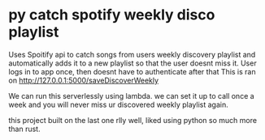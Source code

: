 # py catch spotify weekly disco playlist
Uses Spoitify api to catch songs from users weekly discovery playlist and automatically adds it to a new playlist so that the user doesnt miss it. 
User logs in to app once, then doesnt have to authenticate after that
This is ran on http://127.0.0.1:5000/saveDiscoverWeekly


We can run this serverlessly using lambda. we can set it up to call once a week and you will never miss ur discovered weekly playlist again.

this project built on the last one rlly well, liked using python so much more than rust.
